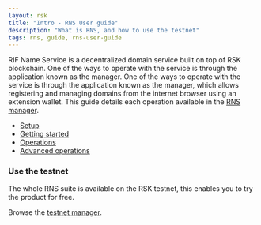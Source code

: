 ```yaml
---
layout: rsk
title: "Intro - RNS User guide"
description: "What is RNS, and how to use the testnet"
tags: rns, guide, rns-user-guide
---
```


RIF Name Service is a decentralized domain service built on top of RSK blockchain. One of the ways to operate with the service is through the application known as the manager. One of the ways to operate with the service is through the application known as the manager, which allows registering and managing domains from the internet browser using an extension wallet. This guide details each operation available in the [RNS manager](https://manager.rns.rifos.org).


- [Setup](/rif/rns/guide/setup/)
- [Getting started](/rif/rns/guide/getting-started/)
- [Operations](/rif/rns/guide/operations/)
- [Advanced operations](/rif/rns/guide/advanced/)

### Use the testnet

The whole RNS suite is available on the RSK testnet, this enables you to try the product for free.

Browse the [testnet manager](https://testnet.manager.rns.rifos.org).
